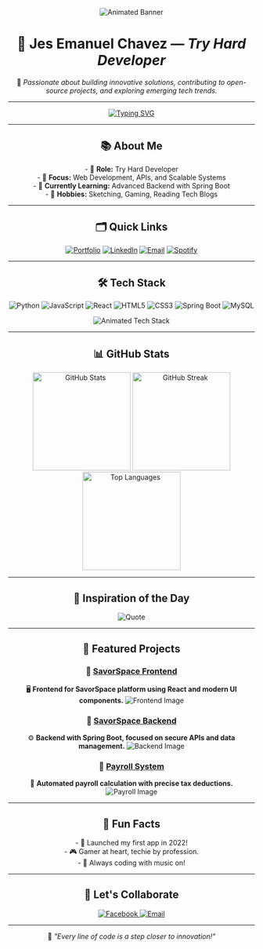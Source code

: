 <p align="center">
  <img src="https://your-animated-banner-url" alt="Animated Banner"/>
</p>

<h1 align="center">🚀 <strong>Jes Emanuel Chavez</strong> — <em>Try Hard Developer</em></h1>

<p align="center">
  🌟 <em>Passionate about building innovative solutions, contributing to open-source projects, and exploring emerging tech trends.</em>
</p>

---

<p align="center">
  <a href="https://git.io/typing-svg">
    <img src="https://readme-typing-svg.herokuapp.com?font=Fira+Code&pause=1000&color=36BCF7&width=435&lines=Welcome+to+my+GitHub+Profile!;I'm+Jes+Emanuel+Chavez;Full-Stack+Developer+%7C+Tech+Enthusiast" alt="Typing SVG"/>
  </a>
</p>

---

<h2 align="center">📚 <strong>About Me</strong></h2>
<p align="center">
  - 💼 <strong>Role:</strong> Try Hard Developer<br/>
  - 🎯 <strong>Focus:</strong> Web Development, APIs, and Scalable Systems<br/>
  - 🌱 <strong>Currently Learning:</strong> Advanced Backend with Spring Boot<br/>
  - 🧠 <strong>Hobbies:</strong> Sketching, Gaming, Reading Tech Blogs
</p>

---

<h2 align="center">🗂️ <strong>Quick Links</strong></h2>
<p align="center">
  <a href="#" target="_blank"><img src="https://img.shields.io/badge/Portfolio-Visit-orange?style=for-the-badge&logo=google-chrome&logoColor=white" alt="Portfolio"/></a>
  <a href="https://www.linkedin.com/in/jes-emanuel-chavez-b8ab0a342/" target="_blank"><img src="https://img.shields.io/badge/LinkedIn-Connect-blue?style=for-the-badge&logo=linkedin&logoColor=white" alt="LinkedIn"/></a>
  <a href="mailto:chavezjes71@example.com"><img src="https://img.shields.io/badge/Email-Contact-red?style=for-the-badge&logo=gmail&logoColor=white" alt="Email"/></a>
  <a href="https://open.spotify.com/playlist/1pAi9UkQMFyPMYFA0jPgae?si=3dfc0373d4a54fed" target="_blank"><img src="https://img.shields.io/badge/Spotify-Listen-green?style=for-the-badge&logo=spotify&logoColor=white" alt="Spotify"/></a>
</p>

---

<h2 align="center">🛠️ <strong>Tech Stack</strong></h2>
<p align="center">
  <img src="https://img.shields.io/badge/Python-3776AB?style=for-the-badge&logo=python&logoColor=white" alt="Python"/>
  <img src="https://img.shields.io/badge/JavaScript-F7DF1E?style=for-the-badge&logo=javascript&logoColor=black" alt="JavaScript"/>
  <img src="https://img.shields.io/badge/React-61DAFB?style=for-the-badge&logo=react&logoColor=black" alt="React"/>
  <img src="https://img.shields.io/badge/HTML5-E34F26?style=for-the-badge&logo=html5&logoColor=white" alt="HTML5"/>
  <img src="https://img.shields.io/badge/CSS3-1572B6?style=for-the-badge&logo=css3&logoColor=white" alt="CSS3"/>
  <img src="https://img.shields.io/badge/Spring_Boot-6DB33F?style=for-the-badge&logo=spring&logoColor=white" alt="Spring Boot"/>
  <img src="https://img.shields.io/badge/MySQL-00000F?style=for-the-badge&logo=mysql&logoColor=white" alt="MySQL"/>
</p>
<p align="center">
  <img src="https://raw.githubusercontent.com/your-username/your-repo/main/animated-tech-stack.gif" alt="Animated Tech Stack"/>
</p>

---

<h2 align="center">📊 <strong>GitHub Stats</strong></h2>
<p align="center">
  <img height="200" src="https://github-readme-stats.vercel.app/api?username=Cappi-dev&show_icons=true&theme=tokyonight" alt="GitHub Stats"/>
  <img height="200" src="https://github-readme-streak-stats.herokuapp.com/?user=Cappi-dev&theme=tokyonight" alt="GitHub Streak"/>
  <img height="200" src="https://github-readme-stats.vercel.app/api/top-langs/?username=Cappi-dev&layout=compact&theme=tokyonight" alt="Top Languages"/>
</p>

---

<h2 align="center">📝 <strong>Inspiration of the Day</strong></h2>
<p align="center">
  <img src="https://quotes-github-readme.vercel.app/api?type=horizontal&theme=tokyonight" alt="Quote"/>
</p>

---

<h2 align="center">🚀 <strong>Featured Projects</strong></h2>
<div align="center">

  ### 🔗 [**SavorSpace Frontend**](https://github.com/karl2522/SavorSpace-Frontend)
  🖥️ **Frontend for SavorSpace platform using React and modern UI components.**
  <img src="https://i.pinimg.com/736x/8b/db/51/8bdb51ecf2f4c7d9a225a14b11a9d4dc.jpg" alt="Frontend Image"/>

  ### 🔗 [**SavorSpace Backend**](https://github.com/karl2522/SavorSpace-Backend)
  ⚙️ **Backend with Spring Boot, focused on secure APIs and data management.**
  <img src="https://i.pinimg.com/736x/af/3a/74/af3a741c07d2cfb96176a2f11470d25f.jpg" alt="Backend Image"/>

  ### 🔗 [**Payroll System**](https://github.com/Cappi-dev/Payroll_System)
  💼 **Automated payroll calculation with precise tax deductions.**
  <img src="https://i.pinimg.com/736x/a7/02/c2/a702c2ee276e68e95dc53a08f4ddfe17.jpg" alt="Payroll Image"/>

</div>

---

<h2 align="center">🌟 <strong>Fun Facts</strong></h2>
<p align="center">
  - 🚀 Launched my first app in 2022!<br/>
  - 🎮 Gamer at heart, techie by profession.<br/>
  - 🎵 Always coding with music on!
</p>

---

<h2 align="center">🤝 <strong>Let's Collaborate</strong></h2>
<div align="center">
  <a href="https://www.facebook.com/JesEmChavez/" target="_blank">
    <img src="https://img.shields.io/badge/Facebook-Connect-blue?style=for-the-badge&logo=facebook&logoColor=white" alt="Facebook"/>
  </a>
  <a href="mailto:chavezjes71@example.com">
    <img src="https://img.shields.io/badge/Email-Contact-red?style=for-the-badge&logo=gmail&logoColor=white" alt="Email"/>
  </a>
</div>

---

<p align="center">
  🧠 <em>"Every line of code is a step closer to innovation!"</em>
</p>
